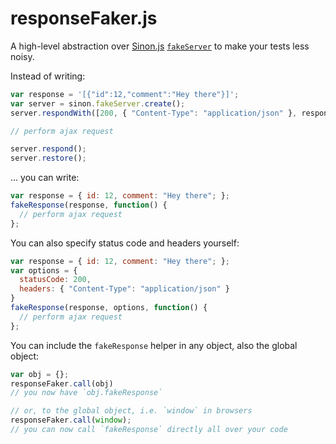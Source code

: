 responseFaker.js
================

A high-level abstraction over [Sinon.js](http://sinonjs.org/)
[`fakeServer`](http://sinonjs.org/docs/#fakeServer) to make your tests
less noisy.

Instead of writing:

```javascript
var response = '[{"id":12,"comment":"Hey there"}]';
var server = sinon.fakeServer.create();
server.respondWith([200, { "Content-Type": "application/json" }, response]);

// perform ajax request

server.respond();
server.restore();
```

… you can write:

```javascript
var response = { id: 12, comment: "Hey there"; };
fakeResponse(response, function() {
  // perform ajax request
};
```

You can also specify status code and headers yourself:

```javascript
var response = { id: 12, comment: "Hey there"; };
var options = {
  statusCode: 200,
  headers: { "Content-Type": "application/json" }
}
fakeResponse(response, options, function() {
  // perform ajax request
};
```

You can include the `fakeResponse` helper in any object, also the global
object:

```javascript
var obj = {};
responseFaker.call(obj)
// you now have `obj.fakeResponse`

// or, to the global object, i.e. `window` in browsers
responseFaker.call(window);
// you can now call `fakeResponse` directly all over your code
```
